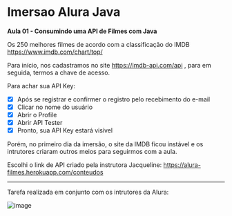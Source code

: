 # Imersao Alura Java
 
 **Aula 01 - Consumindo uma API de Filmes com Java**

Os 250 melhores filmes de acordo com a classificação do IMDB https://www.imdb.com/chart/top/

Para início, nos cadastramos no site https://imdb-api.com/api , para em seguida, termos a chave de acesso.

Para achar sua API Key:

- [x] Após se registrar e confirmer o registro pelo recebimento do e-mail
- [x] Clicar no nome do usuário
- [x] Abrir o Profile
- [x] Abrir API Tester
- [x] Pronto, sua API Key estará visível 

Porém, no primeiro dia da imersão, o site da IMDB ficou instável e os intrutores criaram outros meios para seguirmos com a aula.

Escolhi o link de API criado pela instrutora Jacqueline: https://alura-filmes.herokuapp.com/conteudos

_____________________________________

Tarefa realizada em conjunto com os intrutores da Alura: 

![image](https://user-images.githubusercontent.com/108991648/179788056-38cace2a-a9ff-4c3d-af96-2a8daac0844b.png)


